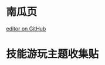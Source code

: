 # 南瓜页
[editor on GitHub](https://github.com/myio/myio.github.io/edit/master/README.md)

# 技能游玩主题收集贴
